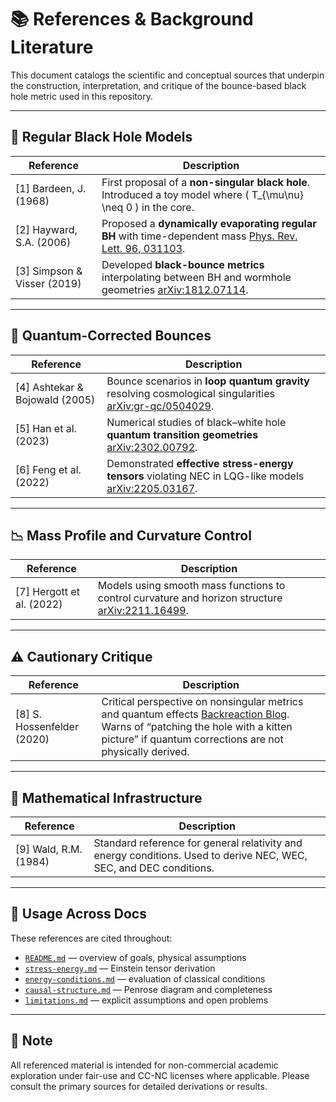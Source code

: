 # 📚 References & Background Literature

This document catalogs the scientific and conceptual sources that underpin the construction, interpretation, and critique of the bounce-based black hole metric used in this repository.

---

## 🔭 Regular Black Hole Models

| Reference | Description |
|----------|-------------|
| [1] Bardeen, J. (1968) | First proposal of a **non-singular black hole**. Introduced a toy model where \( T_{\mu\nu} \neq 0 \) in the core. |
| [2] Hayward, S.A. (2006) | Proposed a **dynamically evaporating regular BH** with time-dependent mass [Phys. Rev. Lett. 96, 031103](https://journals.aps.org/prl/abstract/10.1103/PhysRevLett.96.031103). |
| [3] Simpson & Visser (2019) | Developed **black-bounce metrics** interpolating between BH and wormhole geometries [arXiv:1812.07114](https://arxiv.org/abs/1812.07114). |

---

## 🧠 Quantum-Corrected Bounces

| Reference | Description |
|----------|-------------|
| [4] Ashtekar & Bojowald (2005) | Bounce scenarios in **loop quantum gravity** resolving cosmological singularities [arXiv:gr-qc/0504029](https://arxiv.org/abs/gr-qc/0504029). |
| [5] Han et al. (2023) | Numerical studies of black–white hole **quantum transition geometries** [arXiv:2302.00792](https://arxiv.org/abs/2302.00792). |
| [6] Feng et al. (2022) | Demonstrated **effective stress-energy tensors** violating NEC in LQG-like models [arXiv:2205.03167](https://arxiv.org/abs/2205.03167). |

---

## 📉 Mass Profile and Curvature Control

| Reference | Description |
|----------|-------------|
| [7] Hergott et al. (2022) | Models using smooth mass functions to control curvature and horizon structure [arXiv:2211.16499](https://arxiv.org/abs/2211.16499). |

---

## ⚠️ Cautionary Critique

| Reference | Description |
|----------|-------------|
| [8] S. Hossenfelder (2020) | Critical perspective on nonsingular metrics and quantum effects [Backreaction Blog](https://backreaction.blogspot.com/2020/01/how-to-avoid-black-hole-singularities.html). Warns of “patching the hole with a kitten picture” if quantum corrections are not physically derived. |

---

## 🧮 Mathematical Infrastructure

| Reference | Description |
|----------|-------------|
| [9] Wald, R.M. (1984) | Standard reference for general relativity and energy conditions. Used to derive NEC, WEC, SEC, and DEC conditions. |

---

## 🔁 Usage Across Docs

These references are cited throughout:

- [`README.md`](../README.md) — overview of goals, physical assumptions
- [`stress-energy.md`](./stress-energy.md) — Einstein tensor derivation
- [`energy-conditions.md`](./energy-conditions.md) — evaluation of classical conditions
- [`causal-structure.md`](./causal-structure.md) — Penrose diagram and completeness
- [`limitations.md`](./limitations.md) — explicit assumptions and open problems

---

## 📌 Note

All referenced material is intended for non-commercial academic exploration under fair-use and CC-NC licenses where applicable. Please consult the primary sources for detailed derivations or results.
